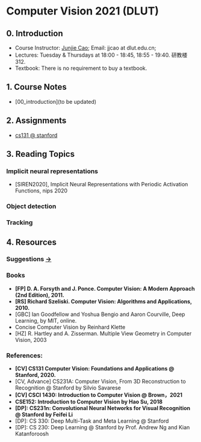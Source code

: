 # Computer Vision 2021 (DLUT)
## 0. Introduction

- Course Instructor: [Junjie Cao](http://jjcao.github.io/); Email: jjcao at dlut.edu.cn; 
- Lectures: Tuesday & Thursdays at 18:00 - 18:45, 18:55 - 19:40. 研教楼312.
- Textbook: There is no requirement to buy a textbook.

## 1. Course Notes
- [00_introduction](to be updated)

## 2. Assignments
- [cs131 @ stanford](http://vision.stanford.edu/teaching/cs131_fall2021/assignments.html)

## 3. Reading Topics
### Implicit neural representations
<!-- - Implicit Geometric Regularization for Learning Shapes, 2020, Yaron Lipman -->
- [SIREN2020], Implicit Neural Representations with Periodic Activation Functions, nips 2020
<!-- - Deep Local Shapes: Learning Local SDF Priors for Detailed 3D Reconstruction 2020
- MetaSDF: Meta-learning Signed Distance Functions, 2020 -->

### Object detection
### Tracking

## 4. Resources
### Suggestions [->](https://github.com/jjcao-school/common/tree/main/for_students)

### Books 
<ul>
<li><b>[FP] D. A. Forsyth and J. Ponce. Computer Vision: A Modern Approach (2nd Edition), 2011.</b></li>
<li><b>[RS] Richard Szeliski. Computer Vision: Algorithms and Applications, 2010.</b></li>
<li>[GBC] Ian Goodfellow and Yoshua Bengio and Aaron Courville, Deep Learning, by MIT, online.</li>
<li>Concise Computer Vision by Reinhard Klette</li>
<li>[HZ] R. Hartley and A. Zisserman. Multiple View Geometry in Computer Vision, 2003</li>
</ul>

### References:
<ul>
<li><b>[CV] CS131 Computer Vision: Foundations and Applications @ Stanford, 2020.</b></li>
<li>[CV, Advance] CS231A: Computer Vision, From 3D Reconstruction to Recognition @ Stanford by Silvio Savarese</li>
<li><b>[CV] CSCI 1430: Introduction to Computer Vision @ Brown，2021</b></li>
<li><b>CSE152: Introduction to Computer Vision by Hao Su, 2018</b></li>
<li><b>[DP]: CS231n: Convolutional Neural Networks for Visual Recognition @ Stanford by Feifei Li</b></li>
<li>[DP]: CS 330: Deep Multi-Task and Meta Learning @ Stanford</li>
<li>[DP]: CS 230: Deep Learning @ Stanford by Prof. Andrew Ng and Kian Katanforoosh</li>
</ul>